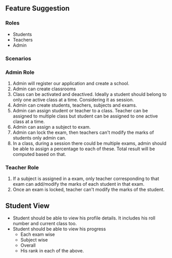 ## Feature Suggestion

### Roles
- Students
- Teachers
- Admin

### Scenarios

### Admin Role
1. Admin will register our application and create a school.
2. Admin can create classrooms
3. Class can be activated and deactived. Ideally a student should belong to only one active class at a time.  Considering it as session.
3. Admin can create students, teachers, subjects and exams. 
4. Admin can assign student or teacher to a class. Teacher can be assigned to multiple class but student can be assigned to one active class at a time. 
5. Admin can assign a subject to exam. 
6. Admin can lock the exam, then teachers can't modify the marks of students only admin can. 
7. In a class, during a session there could be multiple exams, admin should be able to assign a percentage to each of these. Total result will be computed based on that. 

### Teacher Role
1. If a subject is assigned in a exam, only teacher corresponding to that exam can add/modify the marks of each student in that exam. 
2. Once an exam is locked, teacher can't modify the marks of the student. 

## Student View
- Student should be able to view his profile details. It includes his roll number and current class too. 
- Student should be able to view his progress
  - Each exam wise
  - Subject wise
  - Overall
  - His rank in each of the above. 
  
  
